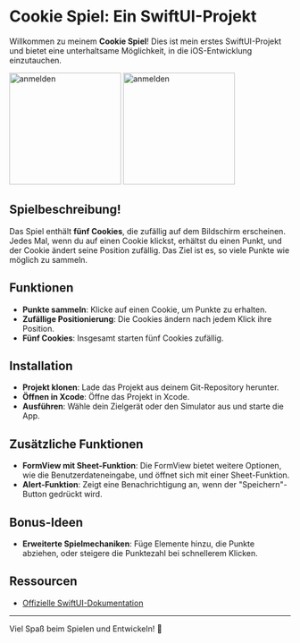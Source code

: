 # Cookie Spiel: Ein SwiftUI-Projekt

Willkommen zu meinem **Cookie Spiel**! Dies ist mein erstes SwiftUI-Projekt und bietet eine unterhaltsame Möglichkeit, in die iOS-Entwicklung einzutauchen.

<img src="https://github.com/Marco-Syntax/Cookie-Game/assets/148045668/49988fa7-6d2e-468c-aaeb-276c485f615e" alt="anmelden" width="200">
<img src="https://github.com/Marco-Syntax/Cookie-Game/assets/148045668/70e4eaef-352b-4397-91db-34d886c3027e" alt="anmelden" width="200">

## Spielbeschreibung!


Das Spiel enthält **fünf Cookies**, die zufällig auf dem Bildschirm erscheinen. Jedes Mal, wenn du auf einen Cookie klickst, erhältst du einen Punkt, und der Cookie ändert seine Position zufällig. Das Ziel ist es, so viele Punkte wie möglich zu sammeln.

## Funktionen

- **Punkte sammeln**: Klicke auf einen Cookie, um Punkte zu erhalten.
- **Zufällige Positionierung**: Die Cookies ändern nach jedem Klick ihre Position.
- **Fünf Cookies**: Insgesamt starten fünf Cookies zufällig.

## Installation

- **Projekt klonen**: Lade das Projekt aus deinem Git-Repository herunter.
- **Öffnen in Xcode**: Öffne das Projekt in Xcode.
- **Ausführen**: Wähle dein Zielgerät oder den Simulator aus und starte die App.

## Zusätzliche Funktionen

- **FormView mit Sheet-Funktion**: Die FormView bietet weitere Optionen, wie die Benutzerdateneingabe, und öffnet sich mit einer Sheet-Funktion.
- **Alert-Funktion**: Zeigt eine Benachrichtigung an, wenn der "Speichern"-Button gedrückt wird.

## Bonus-Ideen

- **Erweiterte Spielmechaniken**: Füge Elemente hinzu, die Punkte abziehen, oder steigere die Punktezahl bei schnellerem Klicken.

## Ressourcen

- [Offizielle SwiftUI-Dokumentation](https://developer.apple.com/documentation/swiftui)

---

Viel Spaß beim Spielen und Entwickeln! 🎉
